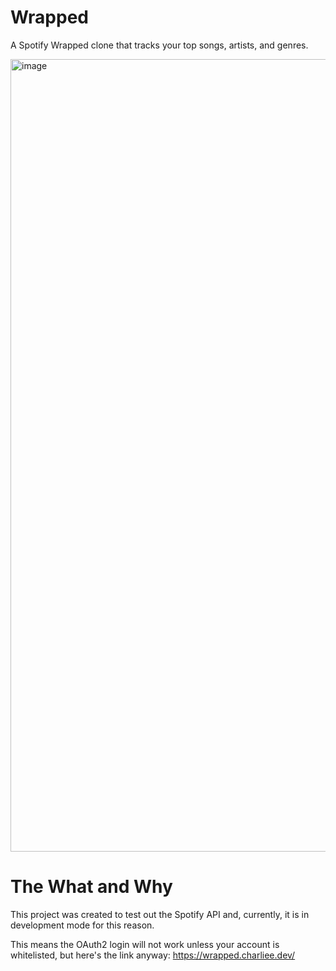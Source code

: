 # Wrapped
A Spotify Wrapped clone that tracks your top songs, artists, and genres.

<img width="1268" alt="image" src="https://github.com/notcharliee/wrapped/assets/100416544/f67d1937-517b-44a3-957c-30c283f3e5de">

# The What and Why

This project was created to test out the Spotify API and, currently, it is in development mode for this reason.

This means the OAuth2 login will not work unless your account is whitelisted, but here's the link anyway: https://wrapped.charliee.dev/

